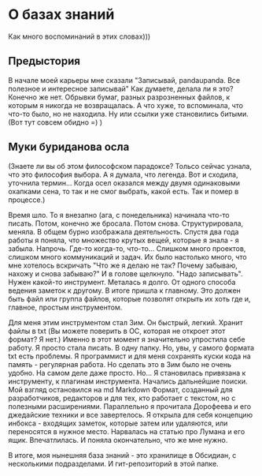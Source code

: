 # О базах знаний

Как много воспоминаний в этих словах)))

## Предыстория
В начале моей карьеры мне сказали "Записывай, pandaupanda. Все полезное и интересное записывай"
Как думаете, делала ли я это? Конечно же нет. Обрывки бумаг, разных разрозненных файлов, к которым я никогда не возвращалась. А что хуже, то вспоминала, что что-то было, но не находила. Ну или ссылки уже становились битыми. (Вот тут совсем обидно =) )

## Муки буриданова осла
(Знаете ли вы об этом философском парадоксе? Тольсо сейчас узнала, что это философия выбора. А я думала, что легенда. Вот и сходила, уточнила термин...
Когда осел оказался между двумя одинаковыми охапками сена, то так и не смог выбрать, какой есть. Так и помер в процессе.)

Время шло. То я внезапно (ага, с понедельника) начинала что-то писать. Потом, конечно же бросала. Потом снова. Структурировала, меняла. В общем бурно изображала деятельность.
Спустя два года работы я поняла, что множество крутых вещей, которые я знала - я забыла. Напрочь. Где-то когда-то, что-то...
Слишком много проектов, слишком много коммуникаций и задач. Их было настолько много, что мне хотелось вскричать "Что же я делаю не так? Почему забываю, нахожу и снова забываю?"
И в голове щелкнуло. "Надо записывать". Нужен какой-то инструмент. 
Металась я долго. От одного способа ведения заметок к другому. В итоге пришла к главному. Это должен быть файл или группа файлов, которые позволят открыть их хоть где и, главное, простым инструментом.

Для меня этим инструментом стал Зим. Он быстрый, легкий. Хранит файлы в txt (Вы можете поверить в ОС, которая не откроет этот формат? Я нет.)
Именно в этот момент я значительно упростила себе работу. Я просто стала писать. В одну папку.
Но, увы, у самого формата txt есть проблемы. Я программист и для меня сохранять куски кода на память - регулярная работа. Но сделать это в Зим было не очень удобно. На самом деле даже просто. Но... Я становилась привязана к инструменту, к плагинам инструмента.
Начались дальнейшие поиски. Мой взгляд остановился на md Markdown
Формат, созданный для разработчиков, редакторов и для тех, кто работает с текстом, но с полезными расширениями. Параллельно я прочитала Дорофеева и его джедайские техники и все завертелось. Я открыла для себя концепцию инбокса - входящих заметок, которые затем или удаляются, или переносятся в нужное место. Нарвалась на статью про Лумана и его ящик. Впечатлилась. И поняла окончательно, что же мне нужно.

В итоге, моя нынешняя база знаний - это хранилище в Обсидиан, с несколькими подразделами. И гит-репозиторий в этой папке.

